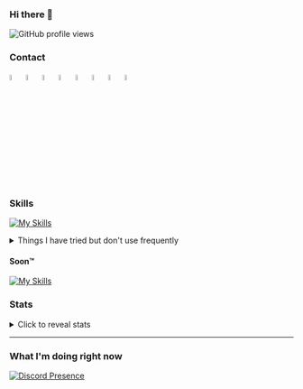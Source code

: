 ### Hi there 👋

![GitHub profile views](https://komarev.com/ghpvc/?username=niterfjord&color=009999&style=for-the-badge)

### Contact

<a href="https://discord.com/users/349926728455684097" target="_blank"><img src="https://raw.githubusercontent.com/gauravghongde/social-icons/master/PNG/White/Discord_white.png" width="5%"></a>
<a href="https://discord.com/users/349926728455684097" target="_blank"><img src="https://raw.githubusercontent.com/gauravghongde/social-icons/master/PNG/White/Github_white.png" width="5%"></a>
<a href="mailto:me@niterfjord.be" target="_blank"><img src="https://raw.githubusercontent.com/gauravghongde/social-icons/master/PNG/White/Mail_ru_white.png" width="5%"></a>
<a href="https://www.twitch.tv/niterfjord" target="_blank"><img src="https://raw.githubusercontent.com/gauravghongde/social-icons/master/PNG/White/Twitch_white.png" width="5%"></a>
<a href="https://www.youtube.com/NiterFjord" target="_blank"><img src="https://raw.githubusercontent.com/gauravghongde/social-icons/master/PNG/White/Youtube_white.png" width="5%"></a>
<a href="https://steamcommunity.com/id/niterfjord/" target="_blank"><img src="https://raw.githubusercontent.com/gauravghongde/social-icons/master/PNG/White/Steam_white.png" width="5%"></a>
<a href="https://www.reddit.com/user/niterfjord" target="_blank"><img src="https://raw.githubusercontent.com/gauravghongde/social-icons/master/PNG/White/Reddit_white.png" width="5%"></a>
<a href="https://paypal.me/jobbedf" target="_blank"><img src="https://raw.githubusercontent.com/gauravghongde/social-icons/master/PNG/White/PayPal_white.png" width="5%"></a>

### Skills

[![My Skills](https://skillicons.dev/icons?i=linux,bash,powershell,cloudflare,nginx,mysql,discord,docker,github,git,vscode,wordpress,raspberrypi,html,css,js,nodejs,py,bots,bootstrap,tailwind,sass,idea,aws,azure&perline=8)](https://niterfjord.com)

<details>
  <summary>Things I have tried but don't use frequently</summary>
  
  [![My Skills](https://skillicons.dev/icons?i=php,eclipse,cs,dotnet)](https://niterfjord.com)

</details>

#### Soon™️

[![My Skills](https://skillicons.dev/icons?i=mongodb,firebase)](https://niterfjord.com)

### Stats

<details>
  <summary>Click to reveal  stats</summary>
  
  ![Stats](https://github-readme-stats.vercel.app/api?username=niterfjord&show_icons=true&hide_title=true&bg_color=30,41E296,00C4EE&title_color=fff&text_color=fff)

</details>



<hr>

### What I'm doing right now

[![Discord Presence](https://lanyard-profile-readme.vercel.app/api/349926728455684097)](https://discord.com/users/349926728455684097)
